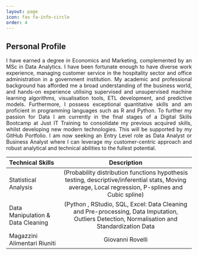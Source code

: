 ```yaml
---
layout: page
icon: fas fa-info-circle
order: 4
---
```


## Personal Profile

<div align="justify"> I have earned a degree in Economics and Marketing, complemented by an MSc in Data Analytics. I have been fortunate enough to have diverse work experience, managing customer service in the hospitality sector and office administration in a government institution. My academic and professional background has afforded me a broad understanding of the business world, and hands-on experience utilising supervised and unsupervised machine learning algorithms, visualisation tools, ETL development, and predictive models. Furthermore, I possess exceptional quantitative skills and am proficient in programming languages such as R and Python.
To further my passion for Data I am currently in the final stages of a Digital Skills Bootcamp at Just IT Training to consolidate my previous acquired skills, whilst developing new modern technologies. This will be supported by my GitHub Portfolio.
I am now seeking an Entry Level role as Data Analyst or Business Analyst where I can leverage my customer-centric approach and robust analytical and technical abilities to the fullest potential. </div>


| Technical Skills                  |                                                 Description                                                                                         |
|:----------------------------------|:---------------------------------------------------------------------------------------------------------------------------------------------------:|
| Statistical Analysis              | (Probability distribution functions hypothesis testing, descriptive/inferential stats, Moving average, Local regression, P-splines and Cubic spline)|
| Data Manipulation & Data Cleaning | (Python , RStudio, SQL, Excel: Data Cleaning and Pre-processing, Data Imputation, Outliers Detection, Normalisation and Standardization Data                                    
| Magazzini Alimentari Riuniti      | Giovanni Rovelli                                                                                                                                    |